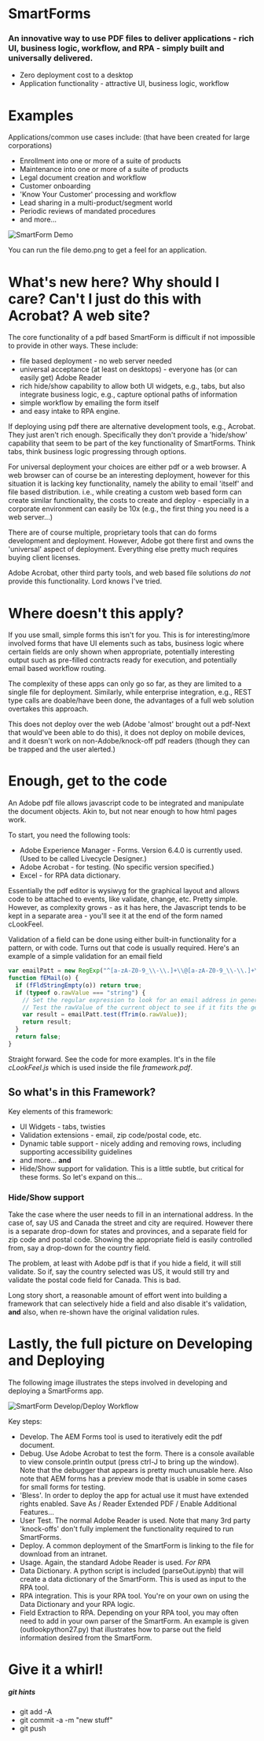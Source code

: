 
# SmartForms
### An innovative way to use PDF files to deliver applications - rich UI, business logic, workflow, and RPA - simply built and universally delivered.

- Zero deployment cost to a desktop
- Application functionality - attractive UI, business logic, workflow

# Examples

Applications/common use cases include: (that have been created for large corporations)

- Enrollment into one or more of a suite of products
- Maintenance into one or more of a suite of products
- Legal document creation and workflow
- Customer onboarding
- 'Know Your Customer' processing and workflow
- Lead sharing in a multi-product/segment world
- Periodic reviews of mandated procedures
- and more...

![SmartForm Demo](/images/demo-KYC.png)

You can run the file demo.png to get a feel for an application.

# What's new here? Why should I care? Can't I just do this with Acrobat? A web site?

The core functionality of a pdf based SmartForm is difficult if not impossible to provide in other ways.
 These include:

- file based deployment - no web server needed
- universal acceptance (at least on desktops) - everyone has (or can easily get) Adobe Reader
- rich hide/show capability to allow both UI widgets, e.g., tabs, but also integrate business logic, e.g., capture optional paths of information
- simple workflow by emailing the form itself
- and easy intake to RPA engine.

If deploying using pdf there are alternative development tools, e.g., Acrobat. They just aren't rich enough. Specifically they don't provide a 'hide/show' capability that seem to be part of the key functionality of SmartForms. Think tabs, think business logic progressing through options.

For universal deployment your choices are either pdf or a web browser. A web browser can of course be an interesting deployment, however for this situation it is lacking key functionality, namely the ability to email 'itself' and file based distribution. i.e., while creating a custom web based form can create similar functionality, the costs to create and deploy - especially in a corporate environment can easily be 10x (e.g., the first thing you need is a web server...)

There are of course multiple, proprietary tools that can do forms development and deployment. However, Adobe got there first and owns the 'universal' aspect of deployment. Everything else pretty much requires buying client licenses.

Adobe Acrobat, other third party tools, and web based file solutions _do not_ provide this functionality. Lord knows I've tried.

# Where doesn't this apply?

If you use small, simple forms this isn't for you. This is for interesting/more involved forms that have UI elements such as tabs, business logic where certain fields are only shown when appropriate, potentially interesting output such as pre-filled contracts ready for execution, and potentially email based workflow routing.

The complexity of these apps can only go so far, as they are limited to a single file for deployment. Similarly, while enterprise integration, e.g., REST type calls are doable/have been done, the advantages of a full web solution overtakes this approach.

This does not deploy over the web (Adobe 'almost' brought out a pdf-Next that would've been able to do this), it does not deploy on mobile devices, and it doesn't work on non-Adobe/knock-off pdf readers (though they can be trapped and the user alerted.)

# Enough, get to the code

An Adobe pdf file allows javascript code to be integrated and manipulate the document objects.   Akin to, but not near enough to how html pages work. 

To start, you need the following tools:

- Adobe Experience Manager - Forms. Version 6.4.0 is currently used. (Used to be called Livecycle Designer.)
- Adobe Acrobat - for testing.    (No specific version specified.)
- Excel - for RPA data dictionary.

Essentially the pdf editor is wysiwyg for the graphical layout and allows code to be attached to events, like validate, change, etc.   Pretty simple.    However, as complexity grows - as it has here, the Javascript tends to be kept in a separate area - you'll see it at the end of the form named cLookFeel.   

Validation of a field can be done using either built-in functionality for a pattern, or with code.   Turns out that code is usually required.   Here's an example of a simple validation for an email field

```javascript
var emailPatt = new RegExp("^[a-zA-Z0-9_\\-\\.]+\\@[a-zA-Z0-9_\\-\\.]+\\.[a-zA-Z]{2,8}$"); // (allows 2-8 characters in domain suffix)
function fEMail(o) {
  if (fFldStringEmpty(o)) return true;
  if (typeof o.rawValue === "string") {
    // Set the regular expression to look for an email address in general form
    // Test the rawValue of the current object to see if it fits the general form of an email address
    var result = emailPatt.test(fTrim(o.rawValue));
    return result;
  }
  return false;
}
```

Straight forward.   See the code for more examples.   It's in the file *cLookFeel.js* which is used inside the file *framework.pdf*.

## So what's in this Framework?

Key elements of this framework:
- UI Widgets - tabs, twisties
- Validation extensions - email, zip code/postal code, etc.
- Dynamic table support - nicely adding and removing rows, including supporting accessibility guidelines
- and more...
**and**
- Hide/Show support for validation.   This is a little subtle, but critical for these forms.   So let's expand on this...

### Hide/Show support

Take the case where the user needs to fill in an international address.    In the case of, say US and Canada the street and city are required.    However there is a separate drop-down for states and provinces, and a separate field for zip code and postal code.     Showing the appropriate field is easily controlled from, say a drop-down for the country field.

The problem, at least with Adobe pdf is that if you hide a field, it will still validate.   So if, say the country selected was US, it would still try and validate the postal code field for Canada.    This is bad.

Long story short, a reasonable amount of effort went into building a framework that can selectively hide a field and also disable it's validation, **and** also, when re-shown have the original validation rules.

# Lastly, the full picture on Developing and Deploying

The following image illustrates the steps involved in developing and deploying a SmartForms app. 

![SmartForm Develop/Deploy Workflow](/images/workflow.png)

Key steps:
- Develop.   The AEM Forms tool is used to iteratively edit the pdf document.
- Debug.   Use Adobe Acrobat to test the form.   There is a console available to view console.println output (press ctrl-J to bring up the window).    Note that the debugger that appears is pretty much unusable here.    Also note that AEM forms has a preview mode that is usable in some cases for small forms for testing.
- 'Bless'.  In order to deploy the app for actual use it must have extended rights enabled.   Save As / Reader Extended PDF / Enable Additional Features...
- User Test.  The normal Adobe Reader is used.    Note that many 3rd party 'knock-offs' don't fully implement the functionality required to run SmartForms.
- Deploy.   A common deployment of the SmartForm is linking to the file for download from an intranet.
- Usage.   Again, the standard Adobe Reader is used.
*For RPA*
- Data Dictionary.   A python script is included (parseOut.ipynb) that will create a data dictionary of the SmartForm.   This is used as input to the RPA tool.
- RPA integration.    This is your RPA tool.   You're on your own on using the Data Dictionary and your RPA logic.
- Field Extraction to RPA.  Depending on your RPA tool, you may often need to add in your own parser of the SmartForm.   An example is given (outlookpython27.py) that illustrates how to parse out the field information desired from the SmartForm.



# Give it a whirl!




##### git hints

- git add -A
- git commit -a -m "new stuff"
- git push
